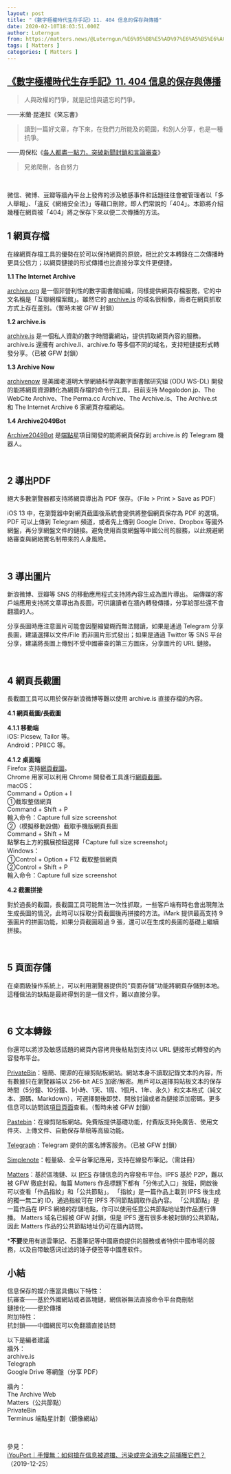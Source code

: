 ```yaml
---
layout: post
title: "《數字極權時代生存手記》11. 404 信息的保存與傳播"
date: 2020-02-10T18:03:51.000Z
author: Luterngun
from: https://matters.news/@Luterngun/%E6%95%B8%E5%AD%97%E6%A5%B5%E6%AC%8A%E6%99%82%E4%BB%A3%E7%94%9F%E5%AD%98%E6%89%8B%E8%A8%98-11-404-%E4%BF%A1%E6%81%AF%E7%9A%84%E4%BF%9D%E5%AD%98%E8%88%87%E5%82%B3%E6%92%AD-bafyreibsixuaxoeboll4b6wt5gncy4pw6gtwjaummh7u5uoo627n7l22am
tags: [ Matters ]
categories: [ Matters ]
---
```

<!--1581357831000-->
[《數字極權時代生存手記》11. 404 信息的保存與傳播](https://matters.news/@Luterngun/%E6%95%B8%E5%AD%97%E6%A5%B5%E6%AC%8A%E6%99%82%E4%BB%A3%E7%94%9F%E5%AD%98%E6%89%8B%E8%A8%98-11-404-%E4%BF%A1%E6%81%AF%E7%9A%84%E4%BF%9D%E5%AD%98%E8%88%87%E5%82%B3%E6%92%AD-bafyreibsixuaxoeboll4b6wt5gncy4pw6gtwjaummh7u5uoo627n7l22am)
------

<div>
<blockquote>人與政權的鬥爭，就是記憶與遺忘的鬥爭。</blockquote><p>——米蘭·昆達拉《笑忘書》</p><blockquote>讀到一篇好文章，存下來，在我們力所能及的範圍，和別人分享，也是一種抗爭。</blockquote><p>——周保松《<a href="https://matters.news/@pochungchow/%E5%90%84%E4%BA%BA%E9%83%BD%E7%9B%A1%E4%B8%80%E9%BB%9E%E5%8A%9B-%E7%AA%81%E7%A0%B4%E6%96%B0%E8%81%9E%E5%B0%81%E9%8E%96%E5%92%8C%E8%A8%80%E8%AB%96%E5%AF%A9%E6%9F%A5-zdpuAymxeL2pdheUTByCF3Ju4UXR7LG1yBJsoaUXjAiNPitiv" target="_blank">各人都盡一點力，突破新聞封鎖和言論審查</a>》</p><blockquote>兄弟爬刪，各自努力</blockquote><p><br></p><p>微信、微博、豆瓣等牆內平台上發佈的涉及敏感事件和話題往往會被管理者以「多人舉報」、「違反《網絡安全法》」等藉口刪除，即人們常說的「404」。本節將介紹幾種在網頁被「404」將之保存下來以便二次傳播的方法。</p><h2><strong>1 網頁存檔</strong></h2><p>在線網頁存檔工具的優勢在於可以保持網頁的原貌，相比於文本轉錄在二次傳播時更具公信力；以網頁鏈接的形式傳播也比直接分享文件更便捷。</p><p><strong>1.1 The Internet Archive </strong></p><p><a href="http://archive.org/" target="_blank">archive.org</a> 是一個非營利性的數字圖書館組織，同樣提供網頁存檔服務，它的中文名稱是「互聯網檔案館」。雖然它的 <a href="http://archive.is/" target="_blank">archive.is</a> 的域名很相像，兩者在網頁抓取方式上存在差別。（暫時未被 GFW 封鎖）</p><p><strong>1.2 archive.is </strong></p><p><a href="https://archive.is/" target="_blank">archive.is</a> 是一個私人資助的數字時間囊網站，提供抓取網頁內容的服務。archive.is 還擁有 archive.li、archive.fo 等多個不同的域名，支持短鏈接形式轉發分享。（已被 GFW 封鎖）</p><p><strong>1.3 Archive Now</strong> </p><p><a href="https://github.com/oduwsdl/archivenow" target="_blank">archivenow</a> 是美國老道明大學網絡科學與數字圖書館研究組 (ODU WS-DL) 開發的能將網頁資源轉化為網頁存檔的命令行工具，目前支持 Megalodon.jp、The WebCite Archive、The Perma.cc Archive、The Archive.is、The Archive.st 和 The Internet Archive 6 家網頁存檔網站。</p><p><strong>1.4 Archive2049Bot </strong></p><p><a href="https://t.me/Archive2049Bot" target="_blank">Archive2049Bot</a> 是<a href="https://terminus2049.github.io/index.html/" target="_blank">端點星</a>項目開發的能將網頁保存到 archive.is 的 Telegram 機器人。</p><p><br></p><h2><strong>2 導出PDF</strong></h2><p>絕大多數瀏覽器都支持將網頁導出為 PDF 保存。（File > Print > Save as PDF）</p><p>iOS 13 中，在瀏覽器中對網頁截圖後系統會提供將整個網頁保存為 PDF 的選項。 PDF 可以上傳到 Telegram 頻道，或者先上傳到 Google Drive、Dropbox 等國外網盤，再分享網盤文件的鏈接。避免使用百度網盤等中國公司的服務，以此規避網絡審查與網絡實名制帶來的人身風險。</p><p><br></p><h2><strong>3 導出圖片 </strong></h2><p>新浪微博、豆瓣等 SNS 的移動應用程式支持將內容生成為圖片導出。 端傳媒的客戶端應用支持將文章導出為長圖，可供讓讀者在牆內轉發傳播，分享給那些還不會翻牆的人。</p><p>分享長圖時應注意圖片可能會因壓縮變糊而無法閱讀，如果是通過 Telegram 分享長圖，建議選擇以文件/File 而非圖片形式發出；如果是通過 Twitter 等 SNS 平台分享，建議將長圖上傳到不受中國審查的第三方圖床，分享圖片的 URL 鏈接。</p><p><br></p><h2><strong>4 網頁長截圖 </strong></h2><p>長截圖工具可以用於保存新浪微博等難以使用 archive.is 直接存檔的內容。</p><p><strong>4.1 網頁截圖/長截圖 </strong></p><p><strong>4.1.1 移動端</strong> <br class="smart">iOS: Picsew, Tailor 等。 <br class="smart">Android：PPIICC 等。</p><p><strong>4.1.2 桌面端 </strong><br class="smart">Firefox 支持<a href="https://support.mozilla.org/en-US/kb/firefox-screenshots" target="_blank">網頁截圖</a>。 <br class="smart">Chrome 用家可以利用 Chrome 開發者工具進行<a href="https://archive.is/7eTlG" target="_blank">網頁截圖</a>。 <br class="smart">macOS： <br class="smart">Command + Option + I <br class="smart">①截取整個網頁 <br class="smart">Command + Shift + P <br class="smart">輸入命令：Capture full size screenshot<br class="smart">②（模擬移動設備）截取手機版網頁長圖 <br class="smart">Command + Shift + M <br class="smart">點擊右上方的擴展按鈕選擇「Capture full size screenshot」<br class="smart">Windows： <br class="smart">①Control + Option + F12 截取整個網頁 <br class="smart">②Control + Shift + P <br class="smart">輸入命令：Capture full size screenshot</p><p><strong>4.2 截圖拼接</strong></p><p>對於過長的截圖，長截圖工具可能無法一次性抓取，一些客戶端有時也會出現無法生成長圖的情況，此時可以採取分頁截圖後再拼接的方法。iMark 提供最高支持 9 張圖片的拼圖功能，如果分頁截圖超過 9 張，還可以在生成的長圖的基礎上繼續拼接。</p><p><br></p><h2><strong>5 頁面存儲 </strong></h2><p>在桌面級操作系統上，可以利用瀏覽器提供的“頁面存儲”功能將網頁存儲到本地。這種做法的缺點是最終得到的是一個文件，難以直接分享。</p><p><br></p><h2><strong>6 文本轉錄 </strong></h2><p>你還可以將涉及敏感話題的網頁內容拷貝後粘貼到支持以 URL 鏈接形式轉發的內容發布平台。</p><p><a href="https://privatebin.net/" target="_blank">PrivateBin</a>：極簡、開源的在線剪貼板網站。網站本身不讀取記錄文本的內容，所有數據只在瀏覽器端以 256-bit AES 加密/解密。用戶可以選擇剪貼板文本的保存時間（5分鐘、10分鐘、1小時、1天、1周、1個月、1年、永久）和文本格式（純文本、源碼、Markdown），可選擇閱後即焚、開放討論或者為鏈接添加密碼。更多信息可以訪問該<a href="https://privatebin.info/" target="_blank">項目頁面</a>查看。（暫時未被 GFW 封鎖）</p><p><a href="https://pastebin.com/" target="_blank">Pastebin</a>：在線剪貼板網站。免費版提供基礎功能，付費版支持免廣告、使用文件夾、上傳文件、自動保存草稿等高級功能。</p><p><a href="https://telegra.ph/" target="_blank">Telegraph</a>：Telegram 提供的匿名博客服务。（已被 GFW 封鎖）</p><p><a href="https://simplenote.com/%20" target="_blank">Simplenote</a>：輕量級、全平台筆記應用，支持在線發布筆記。（需註冊）</p><p><a href="https://matters.news/" target="_blank">Matters</a>：基於區塊鏈、以 <a href="https://ipfs.io/" target="_blank">IPFS</a> 存儲信息的內容發布平台。IPFS 基於 P2P，難以被 GFW 徹底封殺。每篇 Matters 作品標題下都有「分佈式入口」按鈕，開啟後可以查看「作品指紋」和「公共節點」。 「指紋」是一篇作品上載到 IPFS 後生成的獨一無二的 ID，通過指紋可在 IPFS 不同節點調取作品內容。 「公共節點」是一篇作品在 IPFS 網絡的存儲地點，你可以使用任意公共節點地址對作品進行傳播。 Matters 域名已經被 GFW 封鎖，但是 IPFS 還有很多未被封鎖的公共節點，因此 Matters 作品的公共節點地址仍可在牆內訪問。</p><p>*<strong>不要</strong>使用有道雲筆記、石墨筆記等中國廠商提供的服務或者特供中國市場的服務，以及自带敏感词过滤的锤子便签等中國產软件。</p><h2><strong>小結</strong><br class="smart"></h2><p>信息保存的媒介應當具備以下特性： <br class="smart">抗審查——基於外國網站或者區塊鏈，網信辦無法直接命令平台商刪帖 <br class="smart">鏈接化——便於傳播 <br class="smart">附加特性： <br class="smart">抗封鎖——中國網民可以免翻牆直接訪問</p><p>以下是編者建議 <br class="smart">牆外： <br class="smart">archive.is <br class="smart">Telegraph <br class="smart">Google Drive 等網盤（分享 PDF）</p><p>牆內： <br class="smart">The Archive Web <br class="smart">Matters（公共節點） <br class="smart">PrivateBin <br class="smart">Terminus 端點星計劃（鏡像網站）</p><p><br></p><p>參見： <a href="https://www.iyouport.org/%E6%89%8B%E6%85%A2%E6%97%A0%EF%BC%9A%E5%A6%82%E4%BD%95%E6%8A%A2%E5%9C%A8%E4%BF%A1%E6%81%AF%E8%A2%AB%E9%81%AE%E6%8C%A1%E3%80%81%E6%B1%A1%E6%9F%93%E6%88%96%E5%AE%8C%E5%85%A8%E6%B6%88%E5%A4%B1%E4%B9%8B/" target="_blank"><br class="smart">iYouPort｜手慢無：如何搶在信息被遮擋、污染或完全消失之前捕獲它們？</a>（2019-12-25）</p>
</div>

